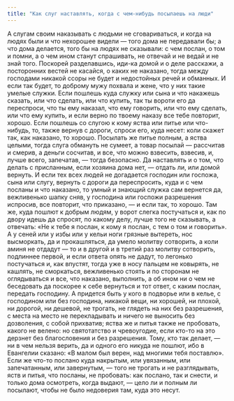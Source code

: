 ```yaml
---
title: "Как слуг наставлять, когда с чем-нибудь посылаешь на люди"
---
```


А слугам своим наказывать с людьми не сговариваться, и когда на людях были и что нехорошее видели — того дома не передавали бы; а что дома делается, того бы на людях не сказывали: с чем послан, о том и помни, а о чем ином станут спрашивать, не отвечай и не ведай и не знай того. Поскорей разделавшись, иди-ка домой и о деле расскажи, а посторонних вестей не касайся, о каких не наказано, тогда между господами никакой ссоры не будет и недостойных речей и обманных. И если так будет, то доброму мужу похвала и жене, что у них такие умелые служки. Если пошлешь куда служку или сына и что накажешь сказать, или что сделать, или что купить, так ты вороти его да переспроси, что ты ему наказал, что ему говорить, или что ему сделать, или что ему купить, и если верно по твоему наказу все тебе повторит, хорошо. Если пошлешь со слугою к кому яства или питье или что-нибудь, то, также вернув с дороги, спроси его, куда несет: коли скажет так, как наказано, то хорошо. Посылать же питье полным, а яства целыми, тогда слуга обмануть не сумеет, а товар посылай — рассчитав и смерив, а деньги сосчитав, и все, что можно взвесить, взвесив, и, лучше всего, запечатав, — тогда безопасно. Да наставлять и о том, что делать с присланным, если хозяина дома нет, — отдать ли, или домой вернуть. И если тех всех людей не догадается господин или госпожа, сына или слугу, вернуть с дороги да переспросить, куда и с чем посланы и что наказано, то умный и знающий служка сам вернется да, вежливенько шапку сняв, у господина или госпожи разрешения испросив, все повторит, что приказано, — и если так, то хорошо. Там же, куда пошлют к добрым людям, у ворот слегка постучаться и, как по двору идешь да спросят, по какому делу, лучше того не сказывать, а отвечать: «Не к тебе я послан, к кому я послан, с тем о том и говорить». А у сеней или у избы или у кельи ноги грязные вытереть, нос высморкать, да и прокашляться, да умело молитву сотворить, а коли аминя не отдадут — то и в другой и в третий раз молитву сотворить, подлиннее первой, и если ответа опять не дадут, то легонько постучаться и, как впустят, тогда уже в носу пальцем не ковырять, не кашлять, не сморкаться, вежливенько стоять и по сторонам не оглядываться и все, что наказано, выполнить, а об ином ни о чем не беседовать да поскорее к себе вернуться и тот ответ, с каким послан, передать господину. А придется быть у кого в подворье или в келье, с господином или без господина, никакой вещи, ни хорошей, ни плохой, ни дорогой, ни дешевой, не трогать, не глядеть на них без разрешения, с места на место не перекладывать и ничего не выносить без дозволения, с собой прихватив; яства же и питья также не пробовать, какого не велено: но святотатство и чревоугодие, если кто-то на это дерзнет без благословения и без разрешения. Тому, кто так делает, — ни в чем нельзя верить, да и одного его никуда не пошлют, ибо в Евангелии сказано: «В малом был верен, над многими тебя поставлю». Если же что-то послано куда накрытым, или увязанным, или запечатанным, или завернутым, — того не трогать и не разглядывать, яств и питья, что посланы, не пробовать: как послано, так и снести, и только дома осмотреть, когда выдают, — цело ли и полным ли посылают, чтобы не было недоверия там, куда это несут.
